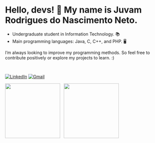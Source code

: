 <h1>Hello, devs! 👋 My name is Juvam Rodrigues do Nascimento Neto.</h1>

<ul>
  <li>Undergraduate student in Information Technology. 📚</li>
  <li>Main programming languages: Java, C, C++, and PHP. 🖥️</li>
</ul>  
<p>I’m always looking to improve my programming methods. So feel free to contribute positively or explore my projects to learn. :)</p>
<br>

[![LinkedIn](https://img.shields.io/badge/LinkedIn-0077B5?style=for-the-badge&logo=linkedin&logoColor=white)](https://www.linkedin.com/in/juvamrodrigues/)
[![Gmail](https://img.shields.io/badge/Gmail-ce3d37?style=for-the-badge&logo=gmail&logoColor=white)](mailto:juvamrodrigues17@gmail.com)
<br>
<div style="display: flex">
  <img height="180" src="https://github-readme-stats.vercel.app/api?username=Juvam-Rodrigues&show_icons=true&theme=tokyonight&rank_icon=github" "/>
    &nbsp;&nbsp;&nbsp;
  <img height="180" src="https://github-readme-stats.vercel.app/api/top-langs?username=Juvam-Rodrigues&theme=tokyonight&layout=compact&langs_count=8&card_width=340" />
</div>
